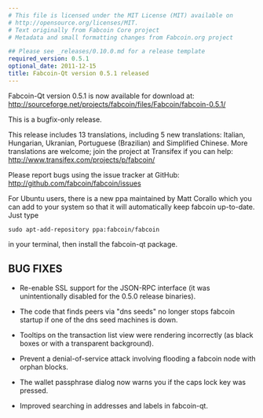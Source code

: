 ```yaml
---
# This file is licensed under the MIT License (MIT) available on
# http://opensource.org/licenses/MIT.
# Text originally from Fabcoin Core project
# Metadata and small formatting changes from Fabcoin.org project

## Please see _releases/0.10.0.md for a release template
required_version: 0.5.1
optional_date: 2011-12-15
title: Fabcoin-Qt version 0.5.1 released
---
```

Fabcoin-Qt version 0.5.1 is now available for download at:
<http://sourceforge.net/projects/fabcoin/files/Fabcoin/fabcoin-0.5.1/>

This is a bugfix-only release.

This release includes 13 translations, including 5 new translations:
Italian, Hungarian, Ukranian, Portuguese (Brazilian) and Simplified Chinese.
More translations are welcome; join the project at Transifex if you can help:
<http://www.transifex.com/projects/p/fabcoin/>

Please report bugs using the issue tracker at GitHub:
<http://github.com/fabcoin/fabcoin/issues>

For Ubuntu users, there is a new ppa maintained by Matt Corallo which
you can add to your system so that it will automatically keep
fabcoin up-to-date.  Just type

    sudo apt-add-repository ppa:fabcoin/fabcoin
 
in your terminal, then install the fabcoin-qt package.

BUG FIXES
---------

* Re-enable SSL support for the JSON-RPC interface (it was unintentionally
disabled for the 0.5.0 release binaries).

* The code that finds peers via "dns seeds" no longer stops fabcoin startup
if one of the dns seed machines is down.

* Tooltips on the transaction list view were rendering incorrectly (as black boxes
or with a transparent background).

* Prevent a denial-of-service attack involving flooding a fabcoin node with
orphan blocks.

* The wallet passphrase dialog now warns you if the caps lock key was pressed.

* Improved searching in addresses and labels in fabcoin-qt.
